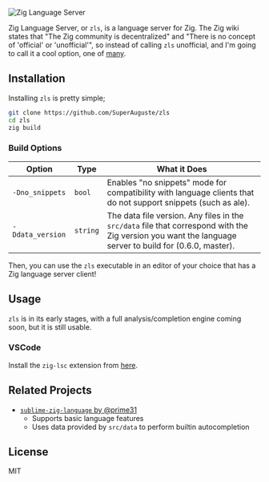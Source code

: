 ![Zig Language Server](https://raw.githubusercontent.com/SuperAuguste/zls/master/.assets/zls.svg)

Zig Language Server, or `zls`, is a language server for Zig. The Zig wiki states that "The Zig community is decentralized" and "There is no concept of 'official' or 'unofficial'", so instead of calling `zls` unofficial, and I'm going to call it a cool option, one of [many](https://github.com/search?q=zig+language+server).

## Installation

Installing `zls` is pretty simple;

```bash
git clone https://github.com/SuperAuguste/zls
cd zls
zig build
```

### Build Options

| Option | Type | What it Does |
| --- | --- | --- |
| `-Dno_snippets` | `bool` | Enables "no snippets" mode for compatibility with language clients that do not support snippets (such as ale). |
| `-Ddata_version` | `string` | The data file version. Any files in the `src/data` file that correspond with the Zig version you want the language server to build for (0.6.0, master).

Then, you can use the `zls` executable in an editor of your choice that has a Zig language server client!

## Usage

`zls` is in its early stages, with a full analysis/completion engine coming soon, but it is still usable. 

### VSCode

Install the `zig-lsc` extension from [here](https://github.com/SuperAuguste/zig-lsc).


## Related Projects
- [`sublime-zig-language` by @prime31](https://github.com/prime31/sublime-zig-language)
  - Supports basic language features
  - Uses data provided by `src/data` to perform builtin autocompletion

## License
MIT
